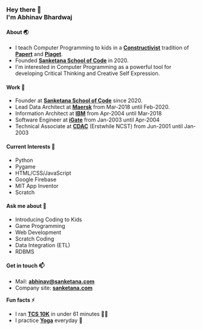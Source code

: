 <!--
**sanketana/sanketana** is a ✨ _special_ ✨ repository because its `README.md` (this file) appears on your GitHub profile.

Here are some ideas to get you started:

- 🔭 I’m currently working on ...
- 🌱 I’m currently learning ...
- 👯 I’m looking to collaborate on ...
- 🤔 I’m looking for help with ...
- 💬 Ask me about ...
- 📫 How to reach me: ...
- 😄 Pronouns: ...
- ⚡ Fun fact: ...
-->
<h3>
  Hey there 👋<br>
  I'm Abhinav Bhardwaj
</h3>

#### About 🌏
- I teach Computer Programming to kids in a **[Constructivist](https://en.wikipedia.org/wiki/Constructivism_(philosophy_of_education))** tradition of **[Papert](http://papert.org/)** and **[Piaget](https://en.wikipedia.org/wiki/Jean_Piaget)**.
- Founded **[Sanketana School of Code](https://www.sanketana.com)** in 2020.
- I'm interested in Computer Programming as a powerful tool for developing Critical Thinking and Creative Self Expression.

#### Work 🔭
- Founder at **[Sanketana School of Code](https://www.sanketana.com)** since 2020.
- Lead Data Architect at **[Maersk](https://www.maersk.com)** from Mar-2018 until Feb-2020.
- Information Architect at **[IBM](https://www.IBM.com)** from Apr-2004 until Mar-2018
- Software Engineer at **[iGate](https://www.igatepatni.com)** from Jan-2003 until Apr-2004
- Technical Associate at **[CDAC](https://www.cdac.in)** (Erstwhile NCST) from Jun-2001 until Jan-2003

#### Current Interests 🌱
- Python
- Pygame
- HTML/CSS/JavaScript
- Google Firebase
- MIT App Inventor
- Scratch

#### Ask me about 💬
- Introducing Coding to Kids
- Game Programming
- Web Development
- Scratch Coding
- Data Integration (ETL)
- RDBMS

#### Get in touch 📫
- Mail: **abhinav@sanketana.com**
- Company site: **[sanketana.com](https://www.sanketana.com)**

**Fun facts ⚡**
- I ran **[TCS 10K](https://tcsworld10k.procam.in/)** in under 61 minutes 🏃🏻
- I practice **[Yoga](https://www.ishayoga.org)** everyday 🎾
